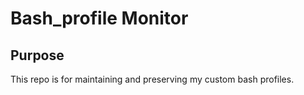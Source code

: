 # Bash_profile Monitor

## Purpose
This repo is for maintaining and preserving my custom bash profiles.
